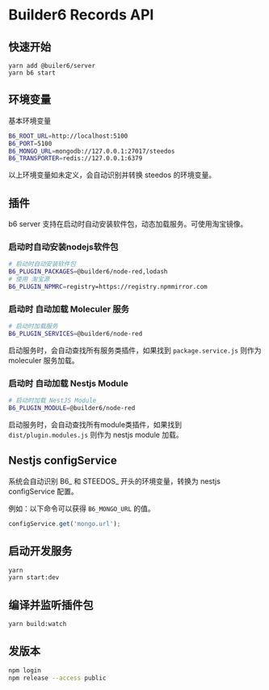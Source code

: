 # Builder6 Records API

## 快速开始

```
yarn add @builer6/server
yarn b6 start
```

## 环境变量

基本环境变量

```bash
B6_ROOT_URL=http://localhost:5100
B6_PORT=5100
B6_MONGO_URL=mongodb://127.0.0.1:27017/steedos
B6_TRANSPORTER=redis://127.0.0.1:6379
```
以上环境变量如未定义，会自动识别并转换 steedos 的环境变量。

## 插件

b6 server 支持在启动时自动安装软件包，动态加载服务。可使用淘宝镜像。

### 启动时自动安装nodejs软件包

```bash
# 启动时自动安装软件包
B6_PLUGIN_PACKAGES=@builder6/node-red,lodash
# 使用 淘宝源
B6_PLUGIN_NPMRC=registry=https://registry.npmmirror.com
```

### 启动时 自动加载 Moleculer 服务

```bash
# 启动时加载服务
B6_PLUGIN_SERVICES=@builder6/node-red
```

启动服务时，会自动查找所有服务类插件，如果找到 `package.service.js` 则作为 moleculer 服务加载。


### 启动时 自动加载 Nestjs Module

```bash
# 启动时加载 NestJS Module
B6_PLUGIN_MODULE=@builder6/node-red
```

启动服务时，会自动查找所有module类插件，如果找到 `dist/plugin.modules.js` 则作为 nestjs module 加载。



## Nestjs configService

系统会自动识别 B6_ 和 STEEDOS_ 开头的环境变量，转换为 nestjs configService 配置。

例如：以下命令可以获得 `B6_MONGO_URL` 的值。

```js
configService.get('mongo.url');
```

## 启动开发服务

```bash
yarn 
yarn start:dev
```

## 编译并监听插件包

```bash
yarn build:watch
```

## 发版本

```bash
npm login
npm release --access public
```

